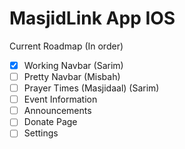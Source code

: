 #  MasjidLink App IOS


Current Roadmap (In order)

- [X] Working Navbar (Sarim)
- [ ] Pretty Navbar (Misbah)
- [ ] Prayer Times (Masjidaal) (Sarim)
- [ ] Event Information
- [ ] Announcements
- [ ] Donate Page
- [ ] Settings
